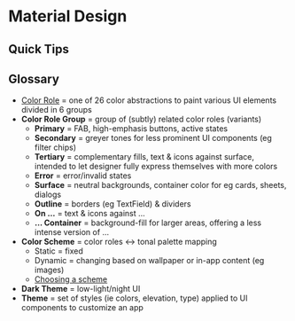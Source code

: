 # Material Design

## Quick Tips

## Glossary

* [Color Role](https://m3.material.io/styles/color/roles) = one of 26 color abstractions to paint various UI elements divided in 6 groups
* **Color Role Group** = group of (subtly) related color roles (variants)
  * **Primary** = FAB, high-emphasis buttons, active states
  * **Secondary** = greyer tones for less prominent UI components (eg filter chips)
  * **Tertiary** = complementary fills, text & icons against surface, intended to let designer fully express themselves with more colors
  * **Error** = error/invalid states
  * **Surface** = neutral backgrounds, container color for eg cards, sheets, dialogs
  * **Outline** = borders (eg TextField) & dividers
  * **On …** = text & icons against …
  * **… Container** = background-fill for larger areas, offering a less intense version of …
* **Color Scheme** = color roles <-> tonal palette mapping
  * Static = fixed
  * Dynamic = changing based on wallpaper or in-app content (eg images)
  * [Choosing a scheme](https://m3.material.io/styles/color/choosing-a-scheme)
* **Dark Theme** = low-light/night UI
* **Theme** = set of styles (ie colors, elevation, type) applied to UI components to customize an app
